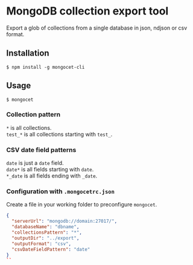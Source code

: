 # MongoDB collection export tool

Export a glob of collections from a single database in json, ndjson or csv format.

## Installation
`$ npm install -g mongocet-cli`

## Usage
`$ mongocet`

### Collection pattern
`*` is all collections.  
`test_*` is all collections starting with `test_`.  

### CSV date field patterns
`date` is just a `date` field.  
`date*` is all fields starting with `date`.  
`*_date` is all fields ending with `_date`.  

### Configuration with `.mongocetrc.json`
Create a file in your working folder to preconfigure `mongocet`.

```json
{
  "serverUrl": "mongodb://domain:27017/",
  "databaseName": "dbname",
  "collectionsPattern": "*",
  "outputDir": "../export",
  "outputFormat": "csv",
  "csvDateFieldPattern": "date"
}
``
